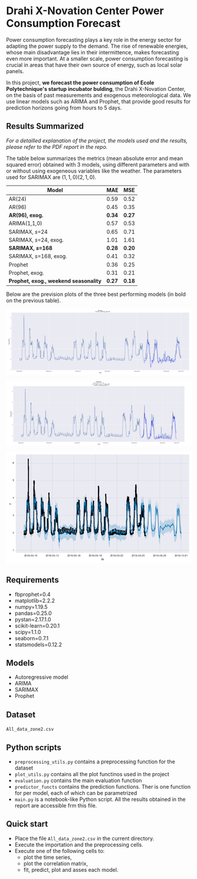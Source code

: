 # Drahi X-Novation Center Power Consumption Forecast

Power consumption forecasting plays a key role in the energy sector for adapting the power supply to the demand. The rise of renewable energies, whose main disadvantage lies in their intermittence, makes forecasting even more important. At a smaller scale, power consumption forecasting is crucial in areas that have their own source of energy, such as local solar panels. 

In this project, **we forecast the power consumption of Ecole Polytechnique's startup incubator bulding**, the Drahi X-Novation Center, on the basis of past measurements and exogenous meteorological data. We use linear models such as ARIMA and Prophet, that provide good results for prediction horizons going from hours to 5 days.

## Results Summarized

*For a detailled explanation of the project, the models used and the results, please refer to the PDF report in the repo.*

The table below summarizes the metrics (mean absolute error and mean squared error) obtained with 3 models, using different parameters and with or without using exogeneous variables like the weather.  The parameters used for SARIMAX are $(1,1,0)(2,1,0)$.

| Model | MAE | MSE |
|---|---|---|
|AR(24) | 0.59 | 0.52 |
|AR(96) | 0.45 | 0.35 |
|**AR(96), exog.** | **0.34** | **0.27** |
|ARIMA(1,1,0) | 0.57 | 0.53 | 
|SARIMAX, $s$=24 | 0.65 | 0.71 | 
|SARIMAX, $s$=24, exog. | 1.01 | 1.61 |
|**SARIMAX, $s$=168** | **0.28** | **0.20** | 
|SARIMAX, $s$=168, exog.  | 0.41 | 0.32 |
|Prophet | 0.36 | 0.25 |
|Prophet, exog. | 0.31 | 0.21 |
|**Prophet, exog., weekend seasonality** | **0.27** | **0.18** |

Below are the prevision plots of the three best performing models (in bold on the previous table). 

![Autoreg(96) with exogeneous variables](img/Autoreg_96lags_Exog_plot.png)

![SARIMAX](img/SARIMAX_s7x24_plot.png)

![Prophet](img/prophet_with_all_plot.png)

## Requirements

- fbprophet=0.4
- matplotlib=2.2.2
- numpy=1.19.5
- pandas=0.25.0
- pystan=2.17.1.0
- scikit-learn=0.20.1
- scipy=1.1.0
- seaborn=0.7.1
- statsmodels=0.12.2

## Models

- Autoregressive model
- ARIMA
- SARIMAX
- Prophet

## Dataset

```All_data_zone2.csv```

## Python scripts
- ```preprocessing_utils.py``` contains a preprocessing function for the dataset
- ```plot_utils.py``` contains all the plot functinos used in the project
- ```evaluation.py``` contains the main evaluation function
- ```predictor_functs``` contains the prediction functions. Ther is one function for per model, each of which can be parametrized
- ```main.py``` is a notebook-like Python script. All the results obtained in the report are accessible frm this file.

## Quick start
- Place the file ```All_data_zone2.csv``` in the current directory.
- Execute the importation and the preprocessing cells.
- Execute one of the following cells to:
  - plot the time series,
  - plot the correlation matrix,
  - fit, predict, plot and asses each model.
